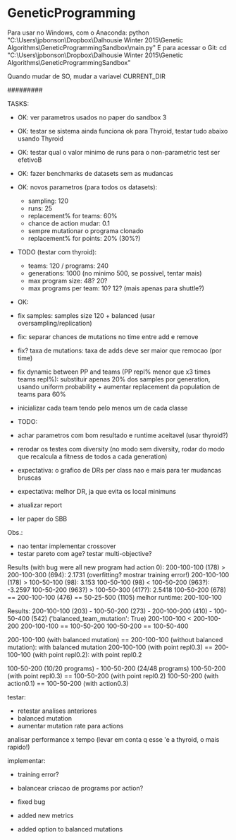 # GeneticProgramming

Para usar no Windows, com o Anaconda:
python "C:\Users\jpbonson\Dropbox\Dalhousie Winter 2015\Genetic Algorithms\GeneticProgrammingSandbox\main.py"
E para acessar o Git:
cd "C:\Users\jpbonson\Dropbox\Dalhousie Winter 2015\Genetic Algorithms\GeneticProgrammingSandbox"

Quando mudar de SO, mudar a variavel CURRENT_DIR

#########

TASKS:
- OK: ver parametros usados no paper do sandbox 3
- OK: testar se sistema ainda funciona ok para Thyroid, testar tudo abaixo usando Thyroid
- OK: testar qual o valor minimo de runs para o non-parametric test ser efetivoB
- OK: fazer benchmarks de datasets sem as mudancas
- OK: novos parametros (para todos os datasets):
    - sampling: 120
    - runs: 25
    - replacement% for teams: 60%
    - chance de action mudar: 0.1
    - sempre mutationar o programa clonado
    - replacement% for points: 20% (30%?)

- TODO (testar com thyroid):
    - teams: 120 / programs: 240
    - generations: 1000 (no minimo 500, se possivel, tentar mais)
    - max program size: 48? 20?
    - max programs per team: 10? 12? (mais apenas para shuttle?)

- OK:
- fix samples: samples size 120 + balanced (usar oversampling/replication)
- fix: separar chances de mutations no time entre add e remove
- fix? taxa de mutations: taxa de adds deve ser maior que remocao (por time)
- fix dynamic between PP and teams (PP repl% menor que x3 times teams repl%): substituir apenas 20% dos samples por generation, usando uniform probability + aumentar replacement da population de teams para 60%
- inicializar cada team tendo pelo menos um de cada classe

- TODO:
- achar parametros com bom resultado e runtime aceitavel (usar thyroid?)
- rerodar os testes com diversity (no modo sem diversity, rodar do modo que recalcula a fitness de todos a cada generation)
- expectativa: o grafico de DRs per class nao e mais para ter mudancas bruscas
- expectativa: melhor DR, ja que evita os local minimuns
- atualizar report
- ler paper do SBB

Obs.:
- nao tentar implementar crossover
- testar pareto com age? testar multi-objective?

Results (with bug were all new program had action 0):
200-100-100 (178) > 200-100-300 (694): 2.1731 (overfitting? mostrar training error!)
200-100-100 (178) > 100-50-100 (98): 3.153
100-50-100 (98) < 100-50-200 (963?): -3.2597
100-50-200 (963?) > 100-50-300 (417?): 2.5418
100-50-200 (678) == 200-100-100 (476) == 50-25-500 (1105)
melhor runtime: 200-100-100

Results:
200-100-100 (203) - 100-50-200 (273) - 200-100-200 (410) - 100-50-400 (542) ('balanced_team_mutation': True)
200-100-100 < 200-100-200
200-100-100 == 100-50-200
100-50-200 == 100-50-400

200-100-100 (with balanced mutation) == 200-100-100 (without balanced mutation): with balanced mutation
200-100-100 (with point repl0.3) == 200-100-100 (with point repl0.2): with point repl0.2

100-50-200 (10/20 programs) - 100-50-200 (24/48 programs)
100-50-200 (with point repl0.3) == 100-50-200 (with point repl0.2)
100-50-200 (with action0.1) == 100-50-200 (with action0.3)

testar:
- retestar analises anteriores
- balanced mutation
- aumentar mutation rate para actions



analisar performance x tempo (levar em conta q esse 'e a thyroid, o mais rapido!)


implementar:
- training error?
- balancear criacao de programs por action?

- fixed bug
- added new metrics
- added option to balanced mutations